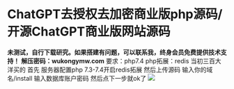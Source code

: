 # ChatGPT去授权去加密商业版php源码/开源ChatGPT商业版网站源码

**未测试，自行下载研究。如果搭建有问题，可以联系我，终身会员免费提供技术支持！**
**解压密码：wukongymw.com**
要求：php7.4
php拓展：redis
当初三百大洋买的
首先 服务器配置php 7.3-7.4开启redis拓展
然后上传源码 输入你的域名/install 输入数据库账户密码 然后点下一步就ok了
[![](https://wukongymw.com/wp-content/uploads/2023/06/1687080199-56037333a153d6b.jpg)](https://wukongymw.com/wp-content/uploads/2023/06/1687080199-56037333a153d6b.jpg)